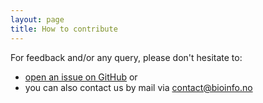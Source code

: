 ```yaml
---
layout: page
title: How to contribute
---
```


For feedback and/or any query, please don't hesitate to:
* [open an issue on GitHub](https://github.com//elixir-oslo/biomeddata/issues) or
* you can also contact us by mail via [contact@bioinfo.no](mailto:contact@bioinfo.no)
